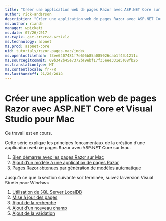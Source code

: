 ```yaml
---
title: "Créer une application web de pages Razor avec ASP.NET Core sur Mac"
author: rick-anderson
description: "Créer une application web de pages Razor avec ASP.NET Core et EF Core."
ms.author: riande
manager: wpickett
ms.date: 07/26/2017
ms.topic: get-started-article
ms.technology: aspnet
ms.prod: aspnet-core
uid: tutorials/razor-pages-mac/index
ms.openlocfilehash: f3ee6407481f7e696b85a085026cab1f43b1211c
ms.sourcegitcommit: 09b342b45e7372ba9ebf17f35eee331e5a08fb26
ms.translationtype: HT
ms.contentlocale: fr-FR
ms.lasthandoff: 01/26/2018
---
```

# <a name="create-a-razor-pages-web-app-with-aspnet-core-and-visual-studio-for-mac"></a>Créer une application web de pages Razor avec ASP.NET Core et Visual Studio pour Mac

Ce travail est en cours.

Cette série explique les principes fondamentaux de la création d’une application web de pages Razor avec ASP.NET Core sur Mac.

1. [Bien démarrer avec les pages Razor sur Mac](xref:tutorials/razor-pages-mac/razor-pages-start)
1. [Ajout d’un modèle à une application de pages Razor](xref:tutorials/razor-pages-mac/model)
1. [Pages Razor obtenues par génération de modèles automatique](xref:tutorials/razor-pages-mac/page)


Jusqu’à ce que la section suivante soit terminée, suivez la version Visual Studio pour Windows.

1. [Utilisation de SQL Server LocalDB](xref:tutorials/razor-pages/sql)
1. [Mise à jour des pages](xref:tutorials/razor-pages/da1)
1. [Ajout de la recherche](xref:tutorials/razor-pages/search)
1. [Ajout d’un nouveau champ](xref:tutorials/razor-pages/new-field)
1. [Ajout de la validation](xref:tutorials/razor-pages/validation)

